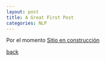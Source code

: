 ```yaml
---
layout: post
title: A Great First Post
categories: NLP
---
```


Por el momento
[Sitio en construcción](docs/sitio-en-construccion-1024x640.jpg)

[back](./)

